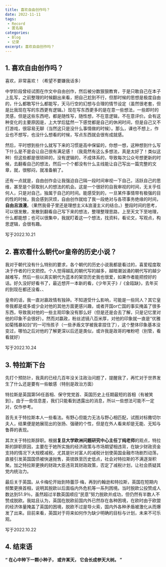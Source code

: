 ```yaml
---
title: 喜欢自由创作吗？
date: 2022-11-11
tags:
 - Record
 - 匿名箱
categories:
 - Blog
 - 记录
excerpt: 喜欢自由创作吗？
---
```



## 1. 喜欢自由创作吗？

喜欢，非常喜欢！（希望不要嫌我话多）

中学阶段曾经试图在作文中自由创作，然后被分数狠狠教育，于是只敢自己在本子上乱写，之前整理的时候翻出来看，把自己尬到不行，但那时候的思想是极度自由的，什么都敢写什么都能写，天马行空的幻想与合理的情节设定（虽然很老套，但是比我现在写的东西更有逻辑。）现在写东西更多的是在意一些想法，一些即时的灵感，但是这些东西吧，都是随性写，随性想，不在意逻辑，不在意评价。会有这种变化的主要原因是，上大学后猛然一下感觉都是自己的休闲时间，但是自己又不打游戏，很容易无聊（当然这只是没什么事情做的时候）。那么，课也不想上，作业也不想写，也没什么想看的时候，写点东西就会很有成就感。

然后，平时想到些什么就写下来的习惯是高中保留的，你想一想，这种想到什么写下什么是不是会让自己很有满足感！（我竟然有这么多想法，真是太好了！类似这种）但这些都是很琐碎的，没有逻辑的，不成体系的，导致每次公众号想更新的时候，去翻看自己的想法，然后一个个都没有什么主线能让自己写出一篇完整的文章，就，很郁闷，就准备躺了。

还有一点就是，自由创作会让我强迫自己隔一段时间审视一下自己，活跃自己的思维，甚至是个获取别人的想法的机会。这是一个很好的自我审视的时间，无关乎任何人，只是对自己，独属于自己的时间。能感受到的，一旦某件事情带有极强的目的性的时候，我会感到厌烦，自由创作就给了我一段绝对与各项事务绝缘的时间，**自由且浪漫**。（果然我骨子里还是理想主义&浪漫主义的结合。）整段时间的思考，可以很发散，发散到翻看自己写下来的想法，整理整理思路，上至天文下至地理，什么都能想；也可以很集中，我就盯着这一个想法，找资料，看论文，写观点，构思逻辑，会很有趣。


写于2022.10.21

## 2. 喜欢看什么朝代or皇帝的历史小说？

我对于朝代没有什么特别的要求，各个朝代的历史小说我都是看过的，喜爱程度取决于作者的行文把控。个人觉得越乱的朝代写的越多，越暗潮汹涌的朝代写的越少越难写，然后一些以真实朝代为蓝本的架空历史我也很爱，如果作者能把控好的话。好久没好好看书了，最近想开一本新的看，《少年天子》/《金瓯缺》，去年买的到现在都还没看、、

皇帝的话，我一直对嬴政情有独钟。不知道受什么影响，可能是一些同人？其它皇帝我都是或多或少会对他的其他方面更感兴趣，或者开国or亡国的事实掩盖了很多东西，导致我对他的一些主观印象没有那么好（但是还是会去了解，只是记忆里对他的印象不会很好）。然而对嬴政，粉丝滤镜八百米厚，对他的印象就一直是“优雅如菊残暴如剑”的一可怜孩子（一些矛盾文学被我拿捏住了），这个整体印象基本没变过，哪怕之后对他的了解更深以后还是类似，或许我是政哥的唯粉吧（别管，看看就好）


写于2022.10.24

## 3. 特拉斯下台

先打个预防针，我真的已经几百年没关注政治问题了，提醒我了，再忙对于世界发生了什么还是要有一些敏感（特别是政治方面）

特拉斯是英国第56任首相、保守党党首、英国历史上任期最短的首相（有被笑到）。由于一些信息差，我们只能看到透露出的消息，所以一些想法可能不一定对，仅作参考。

首先关于特拉斯本人一些看法。有野心但能力无法与野心相匹配，试图对标撒切尔夫人，结果便是她展现出的张扬、强硬的个性，但是在外人看来却是无能、无知与鲁莽的表现。

其次关于特拉斯辞职。根据**复旦大学欧洲问题研究中心主任丁纯老师**的观点，特拉斯的辞职原因，主要在于她所实施的经济政策与市场期望相违背，在缺少财政资金支持的情况下大规模减税，尤其是针对富人的减税计划使英国金融市场剧烈动荡，直接引发英国国债被快速抛售，英镑跌至历史低点，社会对特拉斯的不满逐渐积聚。加之特拉斯更换的财政大臣违背其财政政策，否定了减税计划，让社会质疑其党内统治力。

最后关于英国。从卡梅伦开始到特蕾莎·梅，再到约翰逊和特拉斯，英国在短期内频繁更换首相，说明其脱欧以后面临内外危机等一系列困境。当时脱欧公投赞成人数达到51.9％，虽然超过半数英国顺应“民意”努力脱欧并成功，但仍然有半数人不赞成脱欧。我姑且认为，英国在脱欧前国内外已然存在各种困境，在欧时由于欧盟的经济体量掩盖了英国的困境，脱欧不过是导火索，国内外各种矛盾被激化从而爆发了出来。目前来看，英国对于将来如何作为缺少明确的目标与计划，未来不可乐观。


写于2022.10.22

## 4. 结束语

**“
在心中种下一颗小种子，
或许某天，
它会长成参天大树。
”**